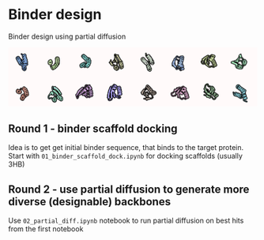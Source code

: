 # Binder design
Binder design using partial diffusion

![binders](../binder_design/imgs/binder_design.png)

## Round 1 - binder scaffold docking
Idea is to get get initial binder sequence, that binds to the target protein. Start with `01_binder_scaffold_dock.ipynb` for docking scaffolds (usually 3HB)

## Round 2 - use partial diffusion to generate more diverse (designable) backbones
Use `02_partial_diff.ipynb` notebook to run partial diffusion on best hits from the first notebook
